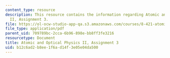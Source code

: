 ```yaml
---
content_type: resource
description: This resource contains the information regarding Atomic and Optical Physics
  II, Assignment 3.
file: https://ol-ocw-studio-app-qa.s3.amazonaws.com/courses/8-421-atomic-and-optical-physics-i-spring-2014/b12c6ad2b8ee1f6ad14f3e05e04da500_MIT8_421S14_homeWork3.pdf
file_type: application/pdf
parent_uid: 709789bc-2cca-6b96-898e-bb8ff3fe3216
resourcetype: Document
title: Atomic and Optical Physics II, Assignment 3
uid: b12c6ad2-b8ee-1f6a-d14f-3e05e04da500
---
```

